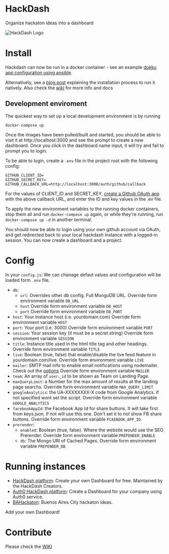 HackDash
========


Organize hackaton ideas into a dashboard

![HackDash Logo](http://i.imgur.com/XLQGF3y.png)

Install
===========

Hackdash can now be run in a docker container - see an example [dokku app configuration using ansible](https://github.com/OpenUpSA/ansible-config/tree/master/apps/hackdash).

Alternatively, see a [blog post](http://zajdband.com/installing-hackdash) explaining the installation process to run it natively. Also check the [wiki](https://github.com/danzajdband/hackdash/wiki) for more info and docs

Development enviroment
----------------------

The quickest way to set up a local development environment is by running

    docker-compose up

Once the images have been pulled/built and started, you should be able to visit it at http://localhost:3000 and see the prompt to create a new dashboard. Once you click in the dashboard name input, it will try and fail to prompt you to login.

To be able to login, create a `.env` file in the project root with the following config:

    GITHUB_CLIENT_ID=
    GITHUB_SECRET_KEY=
    GITHUB_CALLBACK_URL=http://localhost:3000/auth/github/callback

For the values of CLIENT_ID and SECRET_KEY, [create a Github OAuth app](https://docs.github.com/en/developers/apps/building-oauth-apps/creating-an-oauth-app) with the above callback URL, and enter the ID and key values in the .ev file.

To apply the new environment variables to the running docker containers, stop them all and run `docker-compose up` again, or while they're running, run `docker-compose up -d` in another terminal.

You should now be able to login using your own github account via OAuth, and get redirected back to your local hackdash instance with a logged-in session. You can now create a dashboard and a project.


Config
======

In your `config.js`: We can chanage defaut values and configuration will be loaded form
`.env` file.

* `db`:
	+ `url`: Overrides other db config. Full MongoDB URL. Override form environment variable `DB_URL`
	+ `host` Override form environment variable `DB_HOST`
	+ `port` Override form environment variable `DB_PORT`
* `host`: Your instance host (i.e. yourdomain.com) Override form environment variable `HOST`
* `port`: Your port (i.e. 3000) Override form environment variable `PORT`
* `session`: Your session key (it must be a secret string) Override form environment variable `SESSION`
* `title`: Instance title used in the html title tag and other headings. Override form environment variable `TITLE`
* `live`: Boolean (true, false) that enable/disable the live feed feature in yourdomain.com/live. Override form environment variable `LIVE`
* `mailer`: SMTP mail info to enable email notifications using nodemailer. Check out the [options](https://github.com/andris9/Nodemailer#setting-up-smtp) Override form environment variable `MAILER`
* `team`: An array of `user`.`_id` to be shown as Team on Landing Page.
* `maxQueryLimit`: a Number for the max amount of results at the landing page searchs. Override form environment variable `MAX_QUERY_LIMIT`
* `googleAnalytics`: the UA-XXXXXXXX-X code from Google Analytics. if not specified wont set the script. Override form environment variable `GOOGLE_ANALYTICS`
* `facebookAppId`: the Facebook App Id for share buttons. It will take first from keys.json, if not will use this one. Don't set it to not show FB share buttons. Override form environment variable `FCAEBOOK_APP_ID`
* `prerender`:
	+ `enabled`: Boolean (true, false). Where the website would use the SEO Prerender. Override form environment variable `PREPENDER_ENABLE`
	+ `db`: The Mongo URI of Cached Pages. Override form environment variable `PREPENDER_DB`

Running instances
=================

* [HackDash platform](http://hackdash.org): Create your own Dashboard for free. Maintained by the HackDash Creators.
* [Auth0 HackDash platform](http://safe-tor-9833.herokuapp.com/): Create a Dashboard for your company using Auth0 service.
* [BAHackaton](http://bahackaton.herokuapp.com): Buenos Aires City hackaton ideas.

Add your own Dashboard!


Contribute
==========
Please check the [WIKI](https://github.com/danzajdband/hackdash/wiki)
